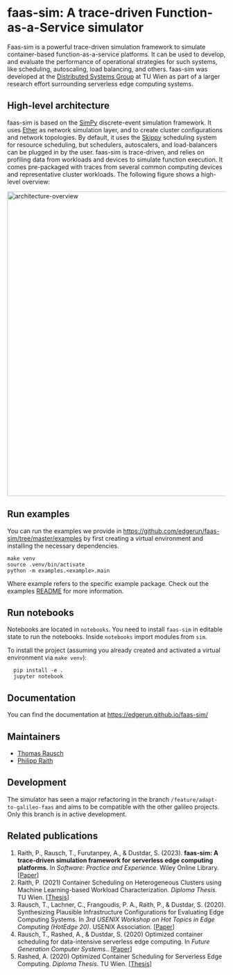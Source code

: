faas-sim: A trace-driven Function-as-a-Service simulator
========================================================

Faas-sim is a powerful trace-driven simulation framework to simulate container-based function-as-a-service platforms.
It can be used to develop, and evaluate the performance of operational strategies for such systems, like scheduling, autoscaling, load balancing, and others.
faas-sim was developed at the [Distributed Systems Group](https://dsg.tuwien.ac.at) at TU Wien as part of a larger research effort surrounding serverless edge computing systems.

High-level architecture
-----------------------

faas-sim is based on the [SimPy](https://simpy.readthedocs.io) discrete-event simulation framework.
It uses [Ether](https://github.com/edgerun/ether) as network simulation layer, and to create cluster configurations and network topologies.
By default, it uses the [Skippy](https://github.com/edgerun/skippy-core) scheduling system for resource scheduling,
but schedulers, autoscalers, and load-balancers can be plugged in by the user.
faas-sim is trace-driven, and relies on profiling data from workloads and devices to simulate function execution.
It comes pre-packaged with traces from several common computing devices and representative cluster workloads.
The following figure shows a high-level overview:

<img alt="architecture-overview" width="700px" src="https://raw.github.com/edgerun/faas-sim/master/doc/figures/architecture-overview.png">

Run examples
------------

You can run the examples we provide in https://github.com/edgerun/faas-sim/tree/master/examples by first creating a virtual environment and installing the necessary dependencies.

    make venv
    source .venv/bin/activate
    python -m examples.<example>.main

Where example refers to the specific example package.
Check out the examples [README](https://github.com/edgerun/faas-sim/tree/master/examples/README.md) for more information.

Run notebooks
-------------

Notebooks are located in `notebooks`.
You need to install `faas-sim` in editable state to run the notebooks.
Inside `notebooks` import modules from `sim`.

To install the project (assuming you already created and activated a virtual environment via `make venv`):

      pip install -e .
      jupyter notebook

Documentation
-------------

You can find the documentation at https://edgerun.github.io/faas-sim/

Maintainers
------------

* [Thomas Rausch](https://github.com/thrau)
* [Philipp Raith](https://github.com/phip123)

Development
-----------

The simulator has seen a major refactoring in the branch `/feature/adapt-to-galileo-faas` and aims to be compatible with the other galileo projects.
Only this branch is in active development.

Related publications
--------------------

1. Raith, P., Rausch, T., Furutanpey, A., & Dustdar, S. (2023).
   **faas‐sim: A trace‐driven simulation framework for serverless edge computing platforms.**
   In *Software: Practice and Experience*. Wiley Online Library.
   [[Paper](https://onlinelibrary.wiley.com/doi/pdf/10.1002/spe.3277)]
1. Raith, P. (2021)
   Container Scheduling on Heterogeneous Clusters using Machine Learning-based Workload Characterization.
   *Diploma Thesis*. TU Wien.
   [[Thesis](https://repositum.tuwien.at/handle/20.500.12708/16871)]
1. Rausch, T., Lachner, C., Frangoudis, P. A., Raith, P., & Dustdar, S. (2020).
   Synthesizing Plausible Infrastructure Configurations for Evaluating Edge Computing Systems.
   In *3rd USENIX Workshop on Hot Topics in Edge Computing (HotEdge 20)*. USENIX Association.
   [[Paper](https://www.usenix.org/conference/hotedge20/presentation/rausch)]
1. Rausch, T., Rashed, A., & Dustdar, S. (2020)
   Optimized container scheduling for data-intensive serverless edge computing.
   In *Future Generation Computer Systems.*.
   [[Paper](https://www.sciencedirect.com/science/article/pii/S0167739X2030399X)]
1. Rashed, A. (2020)
   Optimized Container Scheduling for Serverless Edge Computing.
   *Diploma Thesis*. TU Wien.
   [[Thesis](http://repositum.tuwien.ac.at/obvutwhs/content/titleinfo/4671607)]
